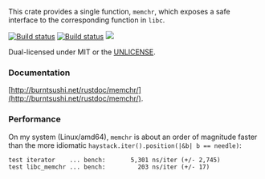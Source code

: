 This crate provides a single function, `memchr`, which exposes a safe interface
to the corresponding function in `libc`.

[![Build status](https://api.travis-ci.org/BurntSushi/rust-memchr.png)](https://travis-ci.org/BurntSushi/rust-memchr)
[![Build status](https://ci.appveyor.com/api/projects/status/8i9484t8l4w7uql0/branch/master?svg=true)](https://ci.appveyor.com/project/BurntSushi/rust-memchr/branch/master)
[![](http://meritbadge.herokuapp.com/memchr)](https://crates.io/crates/memchr)

Dual-licensed under MIT or the [UNLICENSE](http://unlicense.org).


### Documentation

[http://burntsushi.net/rustdoc/memchr/](http://burntsushi.net/rustdoc/memchr/).


### Performance

On my system (Linux/amd64), `memchr` is about an order of magnitude faster than
the more idiomatic `haystack.iter().position(|&b| b == needle)`:

```
test iterator    ... bench:       5,301 ns/iter (+/- 2,745)
test libc_memchr ... bench:         203 ns/iter (+/- 17)
```
